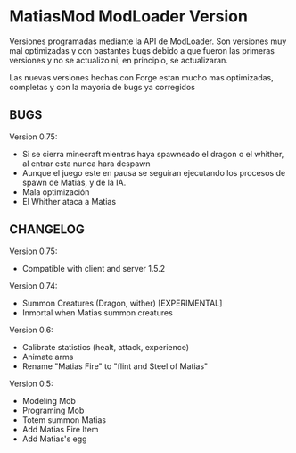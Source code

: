MatiasMod ModLoader Version
====================

Versiones programadas mediante la API de ModLoader. Son versiones muy mal optimizadas y con bastantes bugs debido a que fueron las primeras versiones y no se actualizo ni, en principio, se actualizaran.

Las nuevas versiones hechas con Forge estan mucho mas optimizadas, completas y con la mayoria de bugs ya corregidos


BUGS
----

Version 0.75:
* Si se cierra minecraft mientras haya spawneado el dragon o el whither, al entrar esta nunca hara despawn
* Aunque el juego este en pausa se seguiran ejecutando los procesos de spawn de Matias, y de la IA.
* Mala optimización
* El Whither ataca a Matias



CHANGELOG
---------

Version 0.75:
* Compatible with client and server 1.5.2

Version 0.74:
* Summon Creatures (Dragon, wither) [EXPERIMENTAL]
* Inmortal when Matias summon creatures

Version 0.6:
* Calibrate statistics (healt, attack, experience)
* Animate arms
* Rename "Matias Fire" to "flint and Steel of Matias"

Version 0.5:
* Modeling Mob
* Programing Mob
* Totem summon Matias
* Add Matias Fire Item
* Add Matias's egg
